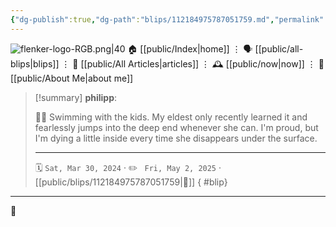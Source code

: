 ```yaml
---
{"dg-publish":true,"dg-path":"blips/112184975787051759.md","permalink":"/blips/112184975787051759/","title":"philipp on mastodon @ 2024-03-30"}
---
```



<div class="transclusion internal-embed is-loaded"><div class="markdown-embed">




![flenker-logo-RGB.png|40](/img/user/attachments/flenker-logo-RGB.png)
🏠 [[public/Index\|home]]  ⋮ 🗣️ [[public/all-blips\|blips]] ⋮  📝 [[public/All Articles\|articles]]  ⋮ 🕰️ [[public/now\|now]] ⋮ 🪪 [[public/About Me\|about me]]


</div></div>


> [!summary] **philipp**:
>
> 🏊‍♂️ Swimming with the kids. My eldest only recently learned it and fearlessly jumps into the deep end whenever she can. I'm proud, but  I'm dying a little inside every time she disappears under the surface.
> - - -
>
> 🗓️ <code>Sat, Mar 30, 2024</code>  · ✏️ <code> Fri, May 2, 2025</code>  · [[public/blips/112184975787051759\|🔗]]
{ #blip}


- - -

 👾
